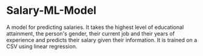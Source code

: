 # Salary-ML-Model
A model for predicting salaries. 
It takes the highest level of educational attainment, the person's gender, 
their current job and their years of experience and predicts their salary 
given their information. It is trained on a CSV using linear regression.
